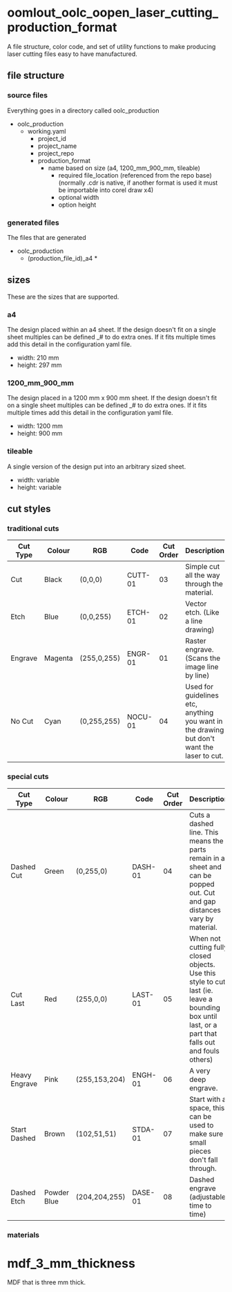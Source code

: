 # oomlout_oolc_oopen_laser_cutting_production_format
A file structure, color code, and set of utility functions to make producing laser cutting files easy to have manufactured.
## file structure  
### source files  
Everything goes in a directory called oolc_production
* oolc_production
  * working.yaml
    * project_id
    * project_name
    * project_repo
    * production_format
      * name based on size (a4, 1200_mm_900_mm, tileable)
        * required file_location (referenced from the repo base) (normally .cdr is native, if another format is used it must be importable into corel draw x4)
        * optional width
        * option height
### generated files
The files that are generated
* oolc_production
  * (production_file_id)_a4
    *   
## sizes
These are the sizes that are supported.
### a4
The design placed within an a4 sheet. If the design doesn't fit on a single sheet multiples can be defined _# to do extra ones. If it fits multiple times add this detail in the configuration yaml file.
* width: 210 mm
* height: 297 mm
### 1200_mm_900_mm  
The design placed in a 1200 mm x 900 mm sheet. If the design doesn't fit on a single sheet multiples can be defined _# to do extra ones. If it fits multiple times add this detail in the configuration yaml file.
* width: 1200 mm
* height: 900 mm
### tileable
A single version of the design put into an arbitrary sized sheet.
* width: variable
* height: variable
## cut styles 
### traditional cuts
| Cut Type 	| Colour 	| RGB 			| Code		| Cut Order		| Description 				  
| ----		| ----		| ----			| ----		| ----			| ----  
| Cut		| Black		| (0,0,0)		| CUTT-01	| 03			| Simple cut all the way through the material.  
| Etch		| Blue		| (0,0,255)		| ETCH-01	| 02			| Vector etch. (Like a line drawing)  
| Engrave	| Magenta	| (255,0,255) 	| ENGR-01	| 01			| Raster engrave. (Scans the image line by line)  
| No Cut	| Cyan		| (0,255,255) 	| NOCU-01	| 04			| Used for guidelines etc, anything you want in the drawing but don't want the laser to cut.
  
### special cuts
| Cut Type 		| Colour 	| RGB 			| Code		|	Cut Order	|	Description 				 
| ----			| ----		| ----			| ----		| ----			| ----  
| Dashed Cut	| Green		| (0,255,0)		| DASH-01	| 04			| Cuts a dashed line. This means the parts remain in a sheet and can be popped out. Cut and gap distances vary by material.  
| Cut Last		| Red		| (255,0,0)		| LAST-01	| 05			| When not cutting fully closed objects. Use this style to cut last (ie. leave a bounding box until last, or a part that falls out and fouls others)  
| Heavy Engrave	| Pink		| (255,153,204)	| ENGH-01	| 06			| A very deep engrave.
| Start Dashed	| Brown		| (102,51,51)	| STDA-01	| 07			| Start with a space, this can be used to make sure small pieces don't fall through.
| Dashed Etch	| Powder Blue	| (204,204,255)	| DASE-01	| 08		| Dashed engrave (adjustable time to time)
### materials
# mdf_3_mm_thickness
MDF that is three mm thick.
